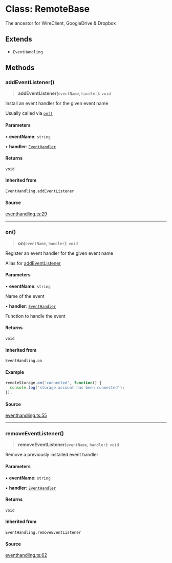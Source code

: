 # Class: RemoteBase

The ancestor for WireClient, GoogleDrive & Dropbox

## Extends

- `EventHandling`

## Methods

### addEventListener()

> **addEventListener**(`eventName`, `handler`): `void`

Install an event handler for the given event name

Usually called via [`on()`](#on)

#### Parameters

• **eventName**: `string`

• **handler**: [`EventHandler`](../../eventhandling/type-aliases/EventHandler.md)

#### Returns

`void`

#### Inherited from

`EventHandling.addEventListener`

#### Source

[eventhandling.ts:29](https://github.com/remotestorage/remotestorage.js/blob/65f5343823175e12058c01e23219a8cc9d34932b/src/eventhandling.ts#L29)

***

### on()

> **on**(`eventName`, `handler`): `void`

Register an event handler for the given event name

Alias for [addEventListener](RemoteBase.md#addeventlistener)

#### Parameters

• **eventName**: `string`

Name of the event

• **handler**: [`EventHandler`](../../eventhandling/type-aliases/EventHandler.md)

Function to handle the event

#### Returns

`void`

#### Inherited from

`EventHandling.on`

#### Example

```ts
remoteStorage.on('connected', function() {
  console.log('storage account has been connected');
});
```

#### Source

[eventhandling.ts:55](https://github.com/remotestorage/remotestorage.js/blob/65f5343823175e12058c01e23219a8cc9d34932b/src/eventhandling.ts#L55)

***

### removeEventListener()

> **removeEventListener**(`eventName`, `handler`): `void`

Remove a previously installed event handler

#### Parameters

• **eventName**: `string`

• **handler**: [`EventHandler`](../../eventhandling/type-aliases/EventHandler.md)

#### Returns

`void`

#### Inherited from

`EventHandling.removeEventListener`

#### Source

[eventhandling.ts:62](https://github.com/remotestorage/remotestorage.js/blob/65f5343823175e12058c01e23219a8cc9d34932b/src/eventhandling.ts#L62)
